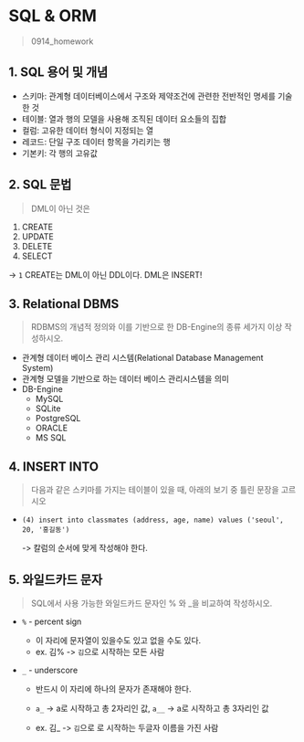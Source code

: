 # SQL & ORM

> 0914_homework

## 1. SQL 용어 및 개념

- 스키마: 관계형 데이터베이스에서 구조와 제약조건에 관련한 전반적인 명세를 기술 한 것
- 테이블: 열과 행의 모델을 사용해 조직된 데이터 요소들의 집합
- 컬럼: 고유한 데이터 형식이 지정되는 열
- 레코드: 단일 구조 데이터 항목을 가리키는 행
- 기본키: 각 행의 고유값

## 2. SQL 문법

> DML이 아닌 것은

1. CREATE
2. UPDATE
3. DELETE
4. SELECT

-> `1` CREATE는 DML이 아닌 DDL이다. DML은 INSERT!



## 3. Relational DBMS

> RDBMS의 개념적 정의와 이를 기반으로 한 DB-Engine의 종류 세가지 이상 작성하시오.

- 관계형 데이터 베이스 관리 시스템(Relational Database Management System)
- 관계형 모델을 기반으로 하는 데이터 베이스 관리시스템을 의미
- DB-Engine
  - MySQL
  - SQLite
  - PostgreSQL
  - ORACLE
  - MS SQL



## 4. INSERT INTO

> 다음과 같은 스키마를 가지는 테이블이 있을 때, 아래의 보기 중 틀린 문장을 고르시오

- `(4) insert into classmates (address, age, name) values ('seoul', 20, '홍길동')`

  -> 칼럼의 순서에 맞게 작성해야 한다. 

  

## 5. 와일드카드 문자

> SQL에서 사용 가능한 와일드카드 문자인 % 와 _을 비교하여 작성하시오.

- `%`  - percent sign

  -  이 자리에 문자열이 있을수도 있고 없을 수도 있다.
  - ex. 김% -> `김`으로 시작하는 모든 사람

- `_` - underscore

  - 반드시 이 자리에 하나의 문자가 존재해야 한다.

  - `a_` -> a로 시작하고 총 2자리인 값, `a__` -> a로 시작하고 총 3자리인 값  

  - ex. 김_ -> `김`으로 로 시작하는 두글자 이름을 가진 사람

    